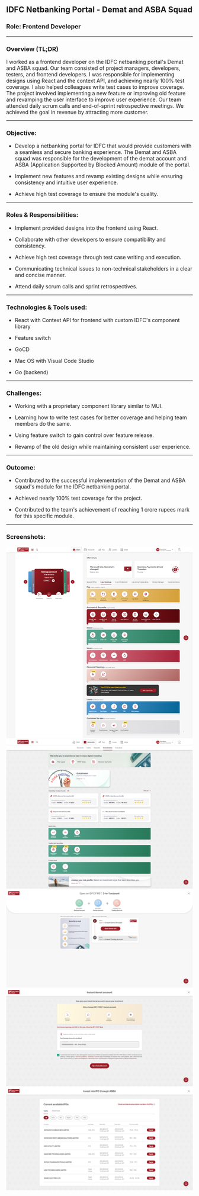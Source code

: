 ## IDFC Netbanking Portal - Demat and ASBA Squad

### Role: Frontend Developer

---

### Overview (TL;DR)

I worked as a frontend developer on the IDFC netbanking portal's Demat and ASBA squad. Our team consisted of project managers, developers, testers, and frontend developers. I was responsible for implementing designs using React and the context API, and achieving nearly 100% test coverage. I also helped colleagues write test cases to improve coverage. The project involved implementing a new feature or improving old feature and revamping the user interface to improve user experience. Our team attended daily scrum calls and end-of-sprint retrospective meetings. We achieved the goal in revenue by attracting more customer.

---

### Objective:

- Develop a netbanking portal for IDFC that would provide customers with a seamless and secure banking experience. The Demat and ASBA squad was responsible for the development of the demat account and ASBA (Application Supported by Blocked Amount) module of the portal.

- Implement new features and revamp existing designs while ensuring consistency and intuitive user experience.

- Achieve high test coverage to ensure the module's quality.

---

### Roles & Responsibilities:

- Implement provided designs into the frontend using React.

- Collaborate with other developers to ensure compatibility and consistency.

- Achieve high test coverage through test case writing and execution.

- Communicating technical issues to non-technical stakeholders in a clear and concise manner.

- Attend daily scrum calls and sprint retrospectives.

---

### Technologies & Tools used:

- React with Context API for frontend with custom IDFC's component library

- Feature switch

- GoCD

- Mac OS with Visual Code Studio

- Go (backend)

---

### Challenges:

- Working with a proprietary component library similar to MUI.

- Learning how to write test cases for better coverage and helping team members do the same.

- Using feature switch to gain control over feature release.

- Revamp of the old design while maintaining consistent user experience.

---

### Outcome:

- Contributed to the successful implementation of the Demat and ASBA squad's module for the IDFC netbanking portal.

- Achieved nearly 100% test coverage for the project.

- Contributed to the team's achievement of reaching 1 crore rupees mark for this specific module.

---

### Screenshots:

![home page](./assets/IDFC/home-page.png)
![investment tab](./assets/IDFC/investment-tab.png)
![3 in 1 account](./assets/IDFC/3-in-1-account.png)
![demat account](./assets/IDFC/demat-account.png)
![ipo](./assets/IDFC/ipo.png)
